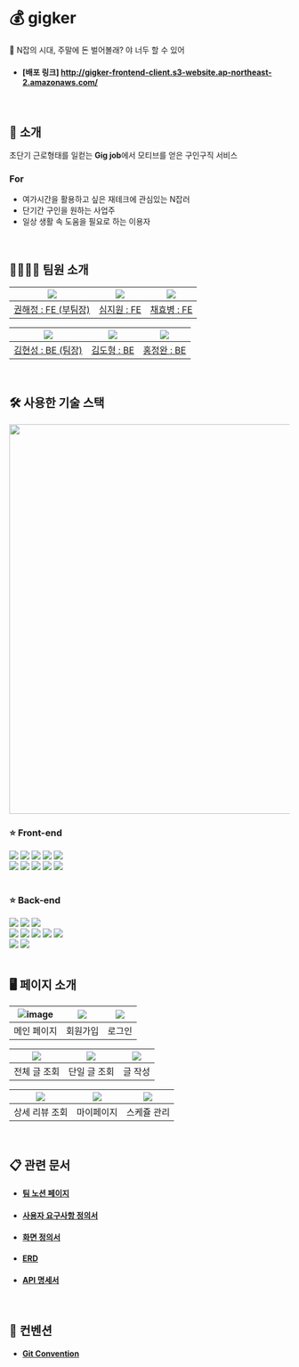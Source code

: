 # 💰 gigker

💸 N잡의 시대, 주말에 돈 벌어볼래? 야 너두 할 수 있어

- #### [배포 링크] http://gigker-frontend-client.s3-website.ap-northeast-2.amazonaws.com/

<br>

## 📌 소개

초단기 근로형태를 일컫는 **Gig job**에서 모티브를 얻은 구인구직 서비스

### For

- 여가시간을 활용하고 싶은 재테크에 관심있는 N잡러
- 단기간 구인을 원하는 사업주
- 일상 생활 속 도움을 필요로 하는 이용자

<br>

## 👨‍👩‍👧‍👦 팀원 소개

| ![](https://user-images.githubusercontent.com/110897995/215503535-94b0808a-b3e8-4272-b2cd-0c57a7eef194.jpg) | ![](https://user-images.githubusercontent.com/110897995/215503541-9a04d9b3-9d26-4605-933a-ca7c83de997d.jpg) | ![](https://user-images.githubusercontent.com/110897995/215503550-bac210e5-3a00-4dfc-8183-fa514d21bbf7.jpg) |
| :---------------------------------------------------------------------------------------------------------: | :---------------------------------------------------------------------------------------------------------: | :---------------------------------------------------------------------------------------------------------: |
|                            [권해정 : FE (부팀장)](https://github.com/dongrri22)                             |                                 [심지원 : FE](https://github.com/jannyshim)                                 |                                  [채효병 : FE](https://github.com/hyob12)                                   |

| ![](https://user-images.githubusercontent.com/110897995/215503501-e8dbadbf-4c7a-4981-b893-31d3cda9d27e.jpg) | ![](https://user-images.githubusercontent.com/110897995/215503520-78518036-6c73-48f0-9beb-1dfba54e2351.jpg) | ![](https://user-images.githubusercontent.com/110897995/215503529-3f89ea96-4102-4462-9027-3f78e1720562.jpg) |
| :---------------------------------------------------------------------------------------------------------: | :---------------------------------------------------------------------------------------------------------: | :---------------------------------------------------------------------------------------------------------: |
|                            [김현성 : BE (팀장)](https://github.com/harrisonk213)                            |                                 [김도형 : BE](https://github.com/maam6073)                                  |                                 [홍정완 : BE](https://github.com/H-JWANNA)                                  |

<br>

## 🛠 사용한 기술 스택

<img src = "https://user-images.githubusercontent.com/110897995/215643324-bd698a30-de09-4dd1-92a3-2978ec4b7875.png" width = "700">

<br>
<div><h3>⭐️ Front-end</h3></div>

<div> 
  
  <img src="https://img.shields.io/badge/html5-E34F26?style=for-the-badge&logo=html5&logoColor=white"> 
  <img src="https://img.shields.io/badge/css-1572B6?style=for-the-badge&logo=css3&logoColor=white"> 
  <img src="https://img.shields.io/badge/react-61DAFB?style=for-the-badge&logo=react&logoColor=black"> 
  <img src="https://img.shields.io/badge/TypeScript-3178C6?style=for-the-badge&logo=TypeScript&logoColor=white"> 
  <img src="https://img.shields.io/badge/Axios-5A29E4?style=for-the-badge&logo=Axios&logoColor=white"> 
  <br>
  <img src="https://img.shields.io/badge/styled components-DB7093?style=for-the-badge&logo=styled-components&logoColor=white"> 
  <img src="https://img.shields.io/badge/Redux-764ABC?style=for-the-badge&logo=Redux&logoColor=white"> 
  <img src="https://img.shields.io/badge/Figma-F24E1E?style=for-the-badge&logo=Figma&logoColor=white"> 
  <img src="https://img.shields.io/badge/Prettier-F7B93E?style=for-the-badge&logo=Prettier&logoColor=black"> 
  <img src="https://img.shields.io/badge/ESLint-4B32C3?style=for-the-badge&logo=ESLint&logoColor=white"> 
</div>
<br>

<div><h3>⭐️ Back-end</h3></div>
<div>
<img src="https://img.shields.io/badge/Spring Boot-6DB33F?style=for-the-badge&logo=Spring Boot&logoColor=white"> 
<img src="https://img.shields.io/badge/Spring Data jpa-6DB33F?style=for-the-badge&logo=Spring Boot&logoColor=white"> 
<img src="https://img.shields.io/badge/Spring Security-6DB33F?style=for-the-badge&logo=Spring Security&logoColor=white"> 
<br>
<img src="https://img.shields.io/badge/JAVA-007396?style=for-the-badge&logo=OpenJDK&logoColor=white">
<img src="https://img.shields.io/badge/Gradle-02303A?style=for-the-badge&logo=Gradle&logoColor=white">
<img src="https://img.shields.io/badge/JUnit5-25A162?style=for-the-badge&logo=JUnit5&logoColor=white">
<img src="https://img.shields.io/badge/MySQL-4479A1?style=for-the-badge&logo=MySQL&logoColor=white">
<img src="https://img.shields.io/badge/Redis-DC382D?style=for-the-badge&logo=Redis&logoColor=white">
<br>
<img src="https://img.shields.io/badge/Postman-FF6C37?style=for-the-badge&logo=Postman&logoColor=white">
<img src="https://img.shields.io/badge/JSON Web Tokens-000000?style=for-the-badge&logo=JSON Web Tokens&logoColor=white"> 
</div>
<br>

## 🖥️ 페이지 소개

| ![image](https://user-images.githubusercontent.com/44963323/217695037-df40d472-5a9c-485b-8819-1f6d118bae34.png) | ![](https://user-images.githubusercontent.com/110897995/216250567-d971e42f-2a90-49af-86c4-fd30786acae0.jpg) | ![](https://user-images.githubusercontent.com/110897995/216250575-95e11956-9040-4316-8b86-b8215387923c.jpg) |
| :---------------------------------------------------------------------------------------------------------: | :---------------------------------------------------------------------------------------------------------: | :---------------------------------------------------------------------------------------------------------: |
|                                                 메인 페이지                                                 |                                                  회원가입                                                   |                                                   로그인                                                    |

| ![](https://user-images.githubusercontent.com/110897995/216250554-5fb9c587-8a82-4f05-8892-9e02e47c7739.jpg) | ![](https://user-images.githubusercontent.com/110897995/216250559-07a5cdb8-9912-4cf1-8296-899b8a18e4f9.jpg) | ![](https://user-images.githubusercontent.com/110897995/216250589-e37d061c-528f-47aa-9f21-da56866348ef.jpg) |
| :---------------------------------------------------------------------------------------------------------: | :---------------------------------------------------------------------------------------------------------: | :---------------------------------------------------------------------------------------------------------: |
|                                                전체 글 조회                                                 |                                                단일 글 조회                                                 |                                                   글 작성                                                   |

| ![](https://user-images.githubusercontent.com/110897995/216250577-8d7666f0-ffa9-469f-8c86-6eadf5d40467.jpg) | ![](https://user-images.githubusercontent.com/110897995/216250593-e1b8b6e9-37bb-479c-b11d-64b39221a0c7.jpg) | ![](https://user-images.githubusercontent.com/110897995/216250604-44355fd5-96d9-4ad8-b25f-74886b9ae901.jpg) |
| :---------------------------------------------------------------------------------------------------------: | :---------------------------------------------------------------------------------------------------------: | :---------------------------------------------------------------------------------------------------------: |
|                                               상세 리뷰 조회                                                |                                                 마이페이지                                                  |                                                 스케쥴 관리                                                 |

<br>

## 📋 관련 문서

- #### [팀 노션 페이지](https://codestates.notion.site/bbe740afcc3d409ca26f4e192b4de6a6)
- #### [사용자 요구사항 정의서](https://docs.google.com/spreadsheets/d/1_UP8v0ChR9lM5k6XvYPkkuN6yLKx089cOstWr7aKPNc/edit?usp=sharing)
- #### [화면 정의서](https://www.figma.com/file/5GEMrbo4Uav5Zypu44zJyf/Untitled?node-id=2%3A2&t=KaEkhwQWLWxlXhMI-1)
- #### [ERD](https://www.erdcloud.com/d/FkuTrqEeJCdiin37E)
- #### [API 명세서](https://documenter.getpostman.com/view/23670475/2s8ZDU7QZU#c800e977-2f3a-4971-9371-35c4d63d6040)

<br>

## 🧾 컨벤션

- #### [Git Convention](https://github.com/codestates-seb/seb41_main_005/wiki/Convention)
